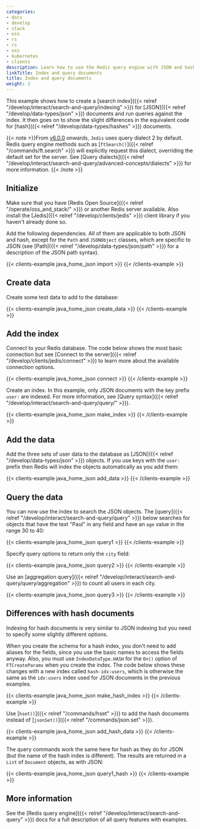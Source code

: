 ```yaml
---
categories:
- docs
- develop
- stack
- oss
- rs
- rc
- oss
- kubernetes
- clients
description: Learn how to use the Redis query engine with JSON and hash documents.
linkTitle: Index and query documents
title: Index and query documents
weight: 2
---
```


This example shows how to create a
[search index]({{< relref "/develop/interact/search-and-query/indexing" >}})
for [JSON]({{< relref "/develop/data-types/json" >}}) documents and
run queries against the index. It then goes on to show the slight differences
in the equivalent code for [hash]({{< relref "/develop/data-types/hashes" >}})
documents.

{{< note >}}From [v6.0.0](https://github.com/redis/jedis/releases/tag/v6.0.0) onwards,
`Jedis` uses query dialect 2 by default.
Redis query engine methods such as [`ftSearch()`]({{< relref "/commands/ft.search" >}})
will explicitly request this dialect, overriding the default set for the server.
See
[Query dialects]({{< relref "/develop/interact/search-and-query/advanced-concepts/dialects" >}})
for more information.
{{< /note >}}

## Initialize

Make sure that you have [Redis Open Source]({{< relref "/operate/oss_and_stack/" >}})
or another Redis server available. Also install the
[Jedis]({{< relref "/develop/clients/jedis" >}}) client library if you
haven't already done so.

Add the following dependencies. All of them are applicable to both JSON and hash,
except for the `Path` and `JSONObject` classes, which are specific to JSON (see
[Path]({{< relref "/develop/data-types/json/path" >}}) for a description of the
JSON path syntax).

{{< clients-example java_home_json import >}}
{{< /clients-example >}}

## Create data

Create some test data to add to the database:

{{< clients-example java_home_json create_data >}}
{{< /clients-example >}}

## Add the index

Connect to your Redis database. The code below shows the most
basic connection but see
[Connect to the server]({{< relref "/develop/clients/jedis/connect" >}})
to learn more about the available connection options.

{{< clients-example java_home_json connect >}}
{{< /clients-example >}}

Create an index. In this example, only JSON documents with the key prefix `user:` are indexed. For more information, see [Query syntax]({{< relref "/develop/interact/search-and-query/query/" >}}).

{{< clients-example java_home_json make_index >}}
{{< /clients-example >}}

## Add the data

Add the three sets of user data to the database as
[JSON]({{< relref "/develop/data-types/json" >}}) objects.
If you use keys with the `user:` prefix then Redis will index the
objects automatically as you add them:

{{< clients-example java_home_json add_data >}}
{{< /clients-example >}}

## Query the data

You can now use the index to search the JSON objects. The
[query]({{< relref "/develop/interact/search-and-query/query" >}})
below searches for objects that have the text "Paul" in any field
and have an `age` value in the range 30 to 40:

{{< clients-example java_home_json query1 >}}
{{< /clients-example >}}

Specify query options to return only the `city` field:

{{< clients-example java_home_json query2 >}}
{{< /clients-example >}}

Use an
[aggregation query]({{< relref "/develop/interact/search-and-query/query/aggregation" >}})
to count all users in each city.

{{< clients-example java_home_json query3 >}}
{{< /clients-example >}}

## Differences with hash documents

Indexing for hash documents is very similar to JSON indexing but you
need to specify some slightly different options.

When you create the schema for a hash index, you don't need to
add aliases for the fields, since you use the basic names to access
the fields anyway. Also, you must use `IndexDataType.HASH` for the `On()`
option of `FTCreateParams` when you create the index. The code below shows these
changes with a new index called `hash-idx:users`, which is otherwise the same as
the `idx:users` index used for JSON documents in the previous examples.

{{< clients-example java_home_json make_hash_index >}}
{{< /clients-example >}}

Use [`hset()`]({{< relref "/commands/hset" >}}) to add the hash
documents instead of [`jsonSet()`]({{< relref "/commands/json.set" >}}).

{{< clients-example java_home_json add_hash_data >}}
{{< /clients-example >}}

The query commands work the same here for hash as they do for JSON (but
the name of the hash index is different). The results are returned in 
a `List` of `Document` objects, as with JSON:

{{< clients-example java_home_json query1_hash >}}
{{< /clients-example >}}

## More information

See the [Redis query engine]({{< relref "/develop/interact/search-and-query" >}}) docs
for a full description of all query features with examples.
